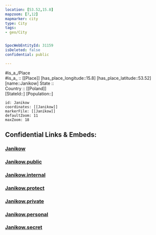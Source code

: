 ```yaml
---
location: [53.52,15.8] 
mapzoom: [7,12] 
mapmarker: city 
type: City
tags:
- geo/City


SpocWebEntityId: 31159
isDeleted: false
confidential: public

---
```

#is_a_/Place  
#is_a_ :: [[Place]] 
[has_place_longitude::15.8] 
[has_place_latitude::53.52] 
[name::Janikow] 
State ::  
Country :: [[Poland]]  
[StateId::] 
[Population::] 



```leaflet
id: Janikow
coordinates: [[Janikow]] 
markerFile: [[Janikow]] 
defaultZoom: 11 
maxZoom: 18
```


## Confidential Links & Embeds: 

### [Janikow](/_Standards/Earth/Continent/Europe/Europe~East/Poland/Provinces~Poland/West_Pomeranian/City/Janikow.md) 

### [Janikow.public](/_public/Earth/Continent/Europe/Europe~East/Poland/Provinces~Poland/West_Pomeranian/City/Janikow.public.md) 

### [Janikow.internal](/_internal/Earth/Continent/Europe/Europe~East/Poland/Provinces~Poland/West_Pomeranian/City/Janikow.internal.md) 

### [Janikow.protect](/_protect/Earth/Continent/Europe/Europe~East/Poland/Provinces~Poland/West_Pomeranian/City/Janikow.protect.md) 

### [Janikow.private](/_private/Earth/Continent/Europe/Europe~East/Poland/Provinces~Poland/West_Pomeranian/City/Janikow.private.md) 

### [Janikow.personal](/_personal/Earth/Continent/Europe/Europe~East/Poland/Provinces~Poland/West_Pomeranian/City/Janikow.personal.md) 

### [Janikow.secret](/_secret/Earth/Continent/Europe/Europe~East/Poland/Provinces~Poland/West_Pomeranian/City/Janikow.secret.md)

